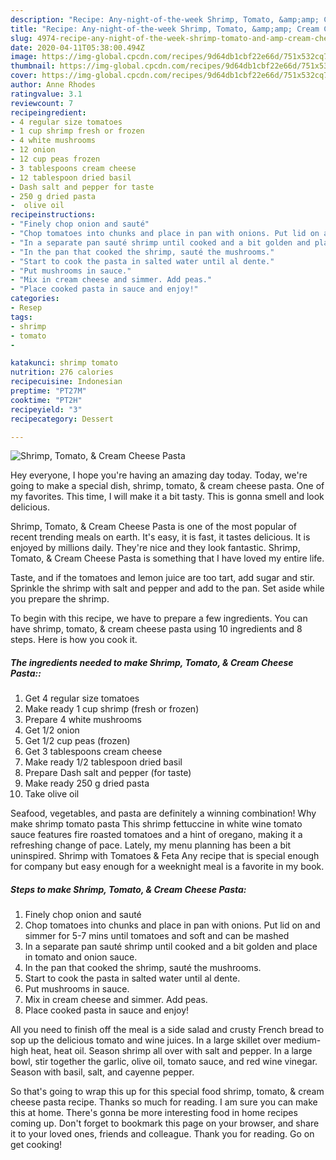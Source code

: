 ```yaml
---
description: "Recipe: Any-night-of-the-week Shrimp, Tomato, &amp;amp; Cream Cheese Pasta"
title: "Recipe: Any-night-of-the-week Shrimp, Tomato, &amp;amp; Cream Cheese Pasta"
slug: 4974-recipe-any-night-of-the-week-shrimp-tomato-and-amp-cream-cheese-pasta
date: 2020-04-11T05:38:00.494Z
image: https://img-global.cpcdn.com/recipes/9d64db1cbf22e66d/751x532cq70/shrimp-tomato-cream-cheese-pasta-recipe-main-photo.jpg
thumbnail: https://img-global.cpcdn.com/recipes/9d64db1cbf22e66d/751x532cq70/shrimp-tomato-cream-cheese-pasta-recipe-main-photo.jpg
cover: https://img-global.cpcdn.com/recipes/9d64db1cbf22e66d/751x532cq70/shrimp-tomato-cream-cheese-pasta-recipe-main-photo.jpg
author: Anne Rhodes
ratingvalue: 3.1
reviewcount: 7
recipeingredient:
- 4 regular size tomatoes
- 1 cup shrimp fresh or frozen
- 4 white mushrooms
- 12 onion
- 12 cup peas frozen
- 3 tablespoons cream cheese
- 12 tablespoon dried basil
- Dash salt and pepper for taste
- 250 g dried pasta
-  olive oil
recipeinstructions:
- "Finely chop onion and sauté"
- "Chop tomatoes into chunks and place in pan with onions. Put lid on and simmer for 5-7 mins until tomatoes and soft and can be mashed"
- "In a separate pan sauté shrimp until cooked and a bit golden and place in tomato and onion sauce."
- "In the pan that cooked the shrimp, sauté the mushrooms."
- "Start to cook the pasta in salted water until al dente."
- "Put mushrooms in sauce."
- "Mix in cream cheese and simmer. Add peas."
- "Place cooked pasta in sauce and enjoy!"
categories:
- Resep
tags:
- shrimp
- tomato
- 

katakunci: shrimp tomato 
nutrition: 276 calories
recipecuisine: Indonesian
preptime: "PT27M"
cooktime: "PT2H"
recipeyield: "3"
recipecategory: Dessert

---
```



![Shrimp, Tomato, &amp; Cream Cheese Pasta](https://img-global.cpcdn.com/recipes/9d64db1cbf22e66d/751x532cq70/shrimp-tomato-cream-cheese-pasta-recipe-main-photo.jpg)

Hey everyone, I hope you're having an amazing day today. Today, we're going to make a special dish, shrimp, tomato, &amp; cream cheese pasta. One of my favorites. This time, I will make it a bit tasty. This is gonna smell and look delicious.

Shrimp, Tomato, &amp; Cream Cheese Pasta is one of the most popular of recent trending meals on earth. It's easy, it is fast, it tastes delicious. It is enjoyed by millions daily. They're nice and they look fantastic. Shrimp, Tomato, &amp; Cream Cheese Pasta is something that I have loved my entire life.

Taste, and if the tomatoes and lemon juice are too tart, add sugar and stir. Sprinkle the shrimp with salt and pepper and add to the pan. Set aside while you prepare the shrimp.


To begin with this recipe, we have to prepare a few ingredients. You can have shrimp, tomato, &amp; cream cheese pasta using 10 ingredients and 8 steps. Here is how you cook it.

##### The ingredients needed to make Shrimp, Tomato, &amp; Cream Cheese Pasta::

1. Get 4 regular size tomatoes
1. Make ready 1 cup shrimp (fresh or frozen)
1. Prepare 4 white mushrooms
1. Get 1/2 onion
1. Get 1/2 cup peas (frozen)
1. Get 3 tablespoons cream cheese
1. Make ready 1/2 tablespoon dried basil
1. Prepare Dash salt and pepper (for taste)
1. Make ready 250 g dried pasta
1. Take  olive oil


Seafood, vegetables, and pasta are definitely a winning combination! Why make shrimp tomato pasta This shrimp fettuccine in white wine tomato sauce features fire roasted tomatoes and a hint of oregano, making it a refreshing change of pace. Lately, my menu planning has been a bit uninspired. Shrimp with Tomatoes &amp; Feta Any recipe that is special enough for company but easy enough for a weeknight meal is a favorite in my book. 

##### Steps to make Shrimp, Tomato, &amp; Cream Cheese Pasta:

1. Finely chop onion and sauté
1. Chop tomatoes into chunks and place in pan with onions. Put lid on and simmer for 5-7 mins until tomatoes and soft and can be mashed
1. In a separate pan sauté shrimp until cooked and a bit golden and place in tomato and onion sauce.
1. In the pan that cooked the shrimp, sauté the mushrooms.
1. Start to cook the pasta in salted water until al dente.
1. Put mushrooms in sauce.
1. Mix in cream cheese and simmer. Add peas.
1. Place cooked pasta in sauce and enjoy!


All you need to finish off the meal is a side salad and crusty French bread to sop up the delicious tomato and wine juices. In a large skillet over medium-high heat, heat oil. Season shrimp all over with salt and pepper. In a large bowl, stir together the garlic, olive oil, tomato sauce, and red wine vinegar. Season with basil, salt, and cayenne pepper. 

So that's going to wrap this up for this special food shrimp, tomato, &amp; cream cheese pasta recipe. Thanks so much for reading. I am sure you can make this at home. There's gonna be more interesting food in home recipes coming up. Don't forget to bookmark this page on your browser, and share it to your loved ones, friends and colleague. Thank you for reading. Go on get cooking!

